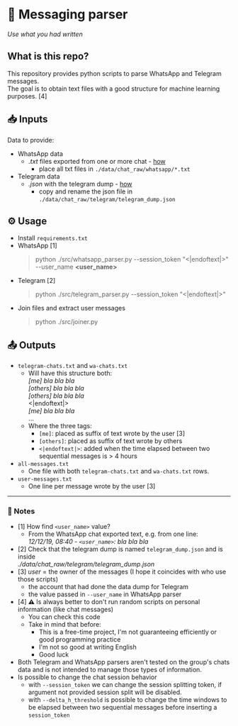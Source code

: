 📲 Messaging parser
================================================================================

*Use what you had written*

## What is this repo?
This repository provides python scripts to parse WhatsApp and Telegram messages.<br>
The goal is to obtain text files with a good structure for machine learning purposes. [4]

## 📥 Inputs
Data to provide:
- WhatsApp data
    - _.txt_ files exported from one or more chat - [how](https://faq.whatsapp.com/en/android/23756533/)
        - place all txt files in `./data/chat_raw/whatsapp/*.txt`
- Telegram data
    - _.json_ with the telegram dump - [how](https://telegram.org/blog/export-and-more)
        - copy and rename the json file in `./data/chat_raw/telegram/telegram_dump.json`

## ⚙ Usage
- Install `requirements.txt`
- WhatsApp [1]
    > python ./src/whatsapp_parser.py --session_token "<|endoftext|>" --user_name **<user_name>**
- Telegram [2]
    > python ./src/telegram_parser.py --session_token "<|endoftext|>"
- Join files and extract user messages
    > python ./src/joiner.py

## 📤 Outputs
- `telegram-chats.txt` and `wa-chats.txt`
    - Will have this structure both: <br>
    _[me] bla bla bla_ <br>
    _[others] bla bla bla_ <br>
    _[others] bla bla bla_ <br>
     <|endoftext|> <br>
    _[me] bla bla bla_ <br>
     ...
    - Where the three tags:
        - `[me]`: placed as suffix of text wrote by the user [3]
        - `[others]`: placed as suffix of text wrote by others
        - `<|endoftext|>`: added when the time elapsed between two sequential messages is > 4 hours
- `all-messages.txt`
    - One file with both `telegram-chats.txt` and `wa-chats.txt` rows.
- `user-messages.txt`
    - One line per message wrote by the user [3]


----

### 📝 Notes
- [1] How find `<user_name>` value?
    -  From the WhatsApp chat exported text, e.g. from one line: <br> 
     _12/12/19, 08:40 - `<user_name>`: bla bla bla_ 
- [2] Check that the telegram dump is named `telegram_dump.json` and is inside <br>
    _./data/chat_raw/telegram/telegram_dump.json_
- [3] _user_ = the owner of the messages (I hope it coincides with who use those scripts) 
    - the account that had done the data dump for Telegram
    - the value passed in `--user_name` in WhatsApp parser
- [4] **⚠** Is always better to don't run random scripts on personal information (like chat messages)
    - You can check this code
    - Take in mind that before:
        - This is a free-time project, I'm not guaranteeing efficiently or good programming practice
        - I'm not so good at writing English 
        - Good luck
- Both Telegram and WhatsApp parsers aren't tested on the group's chats data and is not intended to manage those types of information.       
- Is possible to change the chat session behavior 
    - with `--session_token` we can change the session splitting token, if argument not provided session split will be
    disabled. 
    - with `--delta_h_threshold` is possible to change the time windows to be elapsed
    between two sequential messages before inserting a `session_token`
